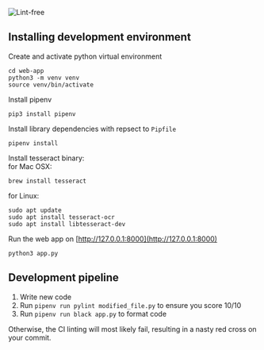 ![Lint-free](https://github.com/nyu-software-engineering/containerized-app-exercise/actions/workflows/lint.yml/badge.svg)


## Installing development environment
Create and activate python virtual environment
```
cd web-app
python3 -m venv venv
source venv/bin/activate
```

Install pipenv
```
pip3 install pipenv
```

Install library dependencies with repsect to ```Pipfile```
```
pipenv install
```

Install tesseract binary:\
for Mac OSX:
```
brew install tesseract
```

for Linux:
```
sudo apt update
sudo apt install tesseract-ocr
sudo apt install libtesseract-dev
```

Run the web app on [http://127.0.0.1:8000](http://127.0.0.1:8000)
```
python3 app.py
```

## Development pipeline
1. Write new code
1. Run ```pipenv run pylint modified_file.py``` to ensure you score 10/10
1. Run ```pipenv run black app.py``` to format code

Otherwise, the CI linting will most likely fail, resulting in a nasty red cross on your commit.